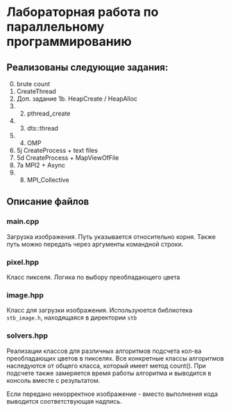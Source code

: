 # Лабораторная работа по параллельному программированию

## Реализованы следующие задания:

0. brute count
1. CreateThread
2. Доп. задание 1b. HeapCreate / HeapAlloc
3. 2. pthread_create
4. 3. dts::thread
5. 4. OMP
6. 5j CreateProcess + text files
7. 5d CreateProcess + MapViewOfFile
8. 7a MPI2 + Async
9. 8. MPI_Collective

## Описание файлов

### main.cpp
Загрузка изображения. Путь указывается относительно корня.
Также путь можно передать через аргументы командной строки.

### pixel.hpp
Класс пикселя. Логика по выбору преобладающего цвета

### image.hpp
Класс для загрузки изображения. Используюется библиотека ```stb_image.h```, находящаяся в директории ```stb```

### solvers.hpp
Реализации классов для различных алгоритмов подсчета кол-ва преобладающих цветов в пикселях. Все конкретные классы алгоритмов наследуются от общего класса, который имеет метод count(). При подсчете также замеряется время работы алгоритма и выводится в консоль вместе с результатом.

Если передано некорректное изображение - вместо выполнения кода выводится соответствующая надпись.


